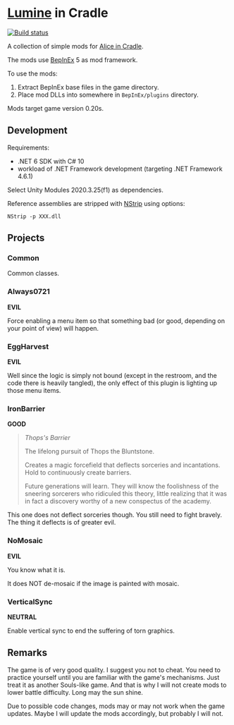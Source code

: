 # [Lumine](https://genshin-impact.fandom.com/wiki/Traveler) in Cradle

[![Build status](https://ci.appveyor.com/api/projects/status/6w8r4fnpr2hgcs4v?svg=true)](https://ci.appveyor.com/project/hozuki/lumineincradle)

A collection of simple mods for [Alice in Cradle](https://fantia.jp/fanclubs/24531).

The mods use [BepInEx](https://github.com/BepInEx/BepInEx) 5 as mod framework.

To use the mods:

1. Extract BepInEx base files in the game directory.
2. Place mod DLLs into somewhere in `BepInEx/plugins` directory.

Mods target game version 0.20s.

## Development

Requirements:

- .NET 6 SDK with C# 10
- workload of .NET Framework development (targeting .NET Framework 4.6.1)

Select Unity Modules 2020.3.25(f1) as dependencies.

Reference assemblies are stripped with [NStrip](https://github.com/BepInEx/NStrip) using options:

```shell
NStrip -p XXX.dll
```

## Projects

### Common

Common classes.

### Always0721

**EVIL**

Force enabling a menu item so that something bad (or good, depending on your point of view) will happen.

### EggHarvest

**EVIL**

Well since the logic is simply not bound (except in the restroom, and the code there is heavily tangled),
the only effect of this plugin is lighting up those menu items.

### IronBarrier

**GOOD**

> *Thops's Barrier*
>
> The lifelong pursuit of Thops the Bluntstone.
>
> Creates a magic forcefield that deflects sorceries and incantations.
> Hold to continuously create barriers.
>
> Future generations will learn. They will know the foolishness of
> the sneering sorcerers who ridiculed this theory, little realizing
> that it was in fact a discovery worthy of a new conspectus of the
> academy.

This one does not deflect sorceries though. You still need to fight bravely. The thing it deflects
is of greater evil.

### NoMosaic

**EVIL**

You know what it is.

It does NOT de-mosaic if the image is painted with mosaic.

### VerticalSync

**NEUTRAL**

Enable vertical sync to end the suffering of torn graphics.

## Remarks

The game is of very good quality. I suggest you not to cheat. You need to practice yourself until you are
familiar  with the game's mechanisms. Just treat it as another Souls-like game. And that is why I will not
create mods to lower battle difficulty. Long may the sun shine.

Due to possible code changes, mods may or may not work when the game updates.
Maybe I will update the mods accordingly, but probably I will not.
